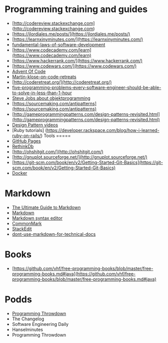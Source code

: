 Programming training and guides
===============================
- [http://codereview.stackexchange.com] (http://codereview.stackexchange.com)
- [https://jlordiales.me/posts/](https://jlordiales.me/posts/)
- [https://learnxinyminutes.com/](https://learnxinyminutes.com/)
- [fundamental-laws-of-software-development](http://www.exceptionnotfound.net/fundamental-laws-of-software-development/)
- [https://www.codecademy.com/learn](https://www.codecademy.com/learn)
- [https://www.hackerrank.com/](https://www.hackerrank.com/)
- [https://www.codewars.com/](https://www.codewars.com/)
- [Advent Of Code](http://adventofcode.com/2016/day/1)
- [Martin-klose-on-code-retreats](http://www.se-radio.net/2016/03/se-radio-episode-251-martin-klose-on-code-retreats/)
- [http://coderetreat.org/](http://coderetreat.org/)
- [five-programming-problems-every-software-engineer-should-be-able-to-solve-in-less-than-1-hour](http://www.shiftedup.com/2015/05/07/five-programming-problems-every-software-engineer-should-be-able-to-solve-in-less-than-1-hour)
- [Steve Jobs about objektprogramming](https://www.quora.com/What-is-object-oriented-programming/answer/Amogh-Talpallikar?srid=JBxZ&amp;share=)
- [https://sourcemaking.com/antipatterns](https://sourcemaking.com/antipatterns)
- [http://gameprogrammingpatterns.com/design-patterns-revisited.html](http://gameprogrammingpatterns.com/design-patterns-revisited.html)
- [Design Pattern videos](https://www.youtube.com/watch?v=vNHpsC5ng_E&amp;list=PLF206E906175C7E07)
- [Ruby tutorials] (https://developer.rackspace.com/blog/how-i-learned-ruby-on-rails/)
Tools
=====
- [GitHub Pages](https://pages.github.com/)
- [RethinkDb](https://rethinkdb.com/faq/)
- [http://ohshitgit.com/](http://ohshitgit.com/)
- [http://gnuplot.sourceforge.net/](http://gnuplot.sourceforge.net/)
- [https://git-scm.com/book/en/v2/Getting-Started-Git-Basics](https://git-scm.com/book/en/v2/Getting-Started-Git-Basics)
- [Docker](https://www.docker.com/)

Markdown
========
- [The Ultimate Guide to Markdown](https://blog.ghost.org/markdown/)
- [Markdown](https://scribbles.pascalhertleif.de/machine-readable-inline-markdown-code-cocumentation.html)
- [Markdown syntax editor](https://daringfireball.net/projects/markdown/syntax/editor)
- [CommonMark](http://commonmark.org/)
- [StackEdit](https://stackedit.io/)
- [dont-use-markdown-for-technical-docs](http://ericholscher.com/blog/2016/mar/15/dont-use-markdown-for-technical-docs/)

Books
=====
- [https://github.com/vhf/free-programming-books/blob/master/free-programming-books.md#java](https://github.com/vhf/free-programming-books/blob/master/free-programming-books.md#java)

Podds
=====
- [Programming Throwdown](http://www.programmingthrowdown.com/)
- The Changelog
- Software Engineering Daily
- Hanselminutes
- Programming Throwdown
